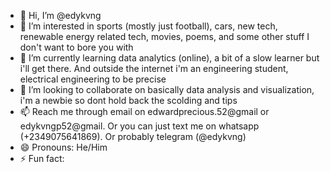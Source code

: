 - 👋 Hi, I’m @edykvng
- 👀 I’m interested in sports (mostly just football), cars, new tech, renewable energy related tech, movies, poems, and some other stuff I don't want to bore you with
- 🌱 I’m currently learning data analytics (online), a bit of a slow learner but i'll get there. And outside the internet i'm an engineering student, electrical engineering to be precise
- 💞️ I’m looking to collaborate on basically data analysis and visualization, i'm a newbie so dont hold back the scolding and tips
- 📫 Reach me through email on edwardprecious.52@gmail or edykvngp52@gmail. Or you can just text me on whatsapp (+2349075641869). Or probably telegram (@edykvng)
- 😄 Pronouns: He/Him
- ⚡ Fun fact: 

<!---
edykvng/edykvng is a ✨ special ✨ repository because its `README.md` (this file) appears on your GitHub profile.
You can click the Preview link to take a look at your changes.
--->
